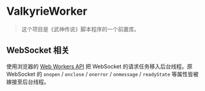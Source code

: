 # ValkyrieWorker

> 这个项目是《武神传说》脚本程序的一个前置库。

## WebSocket 相关

使用浏览器的 [Web Workers API](https://developer.mozilla.org/en-US/docs/Web/API/Web_Workers_API) 把 WebSocket 的请求任务移入后台线程。原 WebSocket 的 `onopen` / `onclose` / `onerror` / `onmessage` / `readyState` 等属性皆被嫁接至后台线程。
